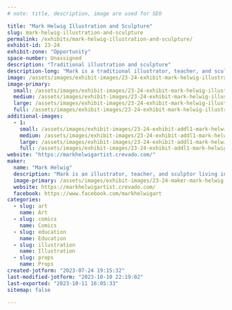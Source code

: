 ```yaml
---
# note: title, description, image are used for SEO

title: "Mark Helwig Illustration and Sculpture"
slug: mark-helwig-illustration-and-sculpture
permalink: /exhibits/mark-helwig-illustration-and-sculpture/
exhibit-id: 23-24
exhibit-zone: "Opportunity"
space-number: Unassigned
description: "Traditional illustration and sculpture"
description-long: "Mark is a traditional illustrator, teacher, and sculptor living in the Orlando area. His character driven craftmanship has won him many awards at shows across the country"
image: /assets/images/exhibit-images/23-24-exhibit-mark-helwig-illustration-and-sculpture-43-mark-banner-1498-large.jpg
image-primary: 
  small: /assets/images/exhibit-images/23-24-exhibit-mark-helwig-illustration-and-sculpture-43-mark-banner-1498-small.jpg
  medium: /assets/images/exhibit-images/23-24-exhibit-mark-helwig-illustration-and-sculpture-43-mark-banner-1498-medium.jpg
  large: /assets/images/exhibit-images/23-24-exhibit-mark-helwig-illustration-and-sculpture-43-mark-banner-1498-large.jpg
  full: /assets/images/exhibit-images/23-24-exhibit-mark-helwig-illustration-and-sculpture-43-mark-banner-1498-full.jpg
additional-images: 
  - 1:
    small: /assets/images/exhibit-images/23-24-exhibit-addl1-mark-helwig-illustration-and-sculpture-mark-small.jpg
    medium: /assets/images/exhibit-images/23-24-exhibit-addl1-mark-helwig-illustration-and-sculpture-mark-medium.jpg
    large: /assets/images/exhibit-images/23-24-exhibit-addl1-mark-helwig-illustration-and-sculpture-mark-large.jpg
    full: /assets/images/exhibit-images/23-24-exhibit-addl1-mark-helwig-illustration-and-sculpture-mark-full.jpg
website: "https://markhelwigartist.crevado.com/"
maker: 
  name: "Mark Helwig"
  description: "Mark is an illustrator, teacher, and sculptor living in the Orlando area. He specializes in character driven traditional art. Mark will be providing a sculpting demo during the show."
  image-primary: /assets/images/exhibit-images/23-24-maker-mark-helwig-illustration-and-sculpture-mark-banner-medium.jpg
  website: https://markhelwigartist.crevado.com/
  facebook: https://www.facebook.com/markhelwigart
categories: 
  - slug: art
    name: Art
  - slug: comics
    name: Comics
  - slug: education
    name: Education
  - slug: illustration
    name: Illustration
  - slug: props
    name: Props
created-jotform: "2023-07-24 19:15:32"
last-modified-jotform: "2023-10-10 22:19:02"
last-exported: "2023-10-11 16:05:33"
sitemap: false

---
```

